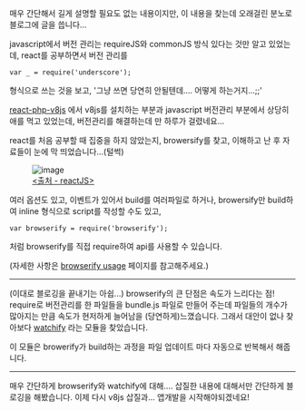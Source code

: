 매우 간단해서 길게 설명할 필요도 없는 내용이지만, 이 내용을 찾는데 오래걸린 분노로 블로그에 글을 씁니다...  

javascript에서 버전 관리는 requireJS와 commonJS 방식 있다는 것만 알고 있었는데, react를 공부하면서 버전 관리를

~~~
var _ = require('underscore');
~~~

형식으로 쓰는 것을 보고, '그냥 쓰면 당연히 안될텐데.... 어떻게 하는거지...;;'

[react-php-v8js](https://github.com/reactjs/react-php-v8js) 에서 v8js를 설치하는 부분과 javascript 버전관리 부분에서 상당히 애를 먹고 있었는데,
버전관리를 해결하는데 만 하루가 걸렸네요...

react를 처음 공부할 때 집중을 하지 않았는지, browersify를 찾고, 이해하고 난 후 자료들이 눈에 막 띄었습니다...(털썩)

<figure>
    <img src="https://jicjjang.github.io/static/image/etc/browserify/commonjs.png" alt="image">
    <figcaption><a href="http://reactkr.github.io/react/docs/getting-started-ko-KR.html#commonjs-" title="desciprtion">&lt;출처 - reactJS&gt;</a></figcaption>
</figure>

여러 옵션도 있고, 이벤트가 있어서 build를 여러파일로 하거나, browersify만 build하여 inline 형식으로 script를 작성할 수도 있고,

~~~
var browserify = require('browserify');
~~~

처럼 browserify를 직접 require하여 api를 사용할 수 있습니다.  

(자세한 사항은 [browserify usage](https://github.com/substack/node-browserify#usage) 페이지를 참고해주세요.)

---

(이대로 블로깅을 끝내기는 아쉽...) browserify의 큰 단점은 속도가 느리다는 점! require로 버전관리를 한 파일들을 bundle.js 파일로 만들어 주는데 파일들의 개수가 많아지는 만큼 속도가 현저하게 늘어남을 (당연하게)느꼈습니다. 그래서 대안이 없나 찾아보다 [watchify](https://github.com/substack/watchify) 라는 모듈을 찾았습니다.  

이 모듈은 browerify가 build하는 과정을 파일 업데이트 마다 자동으로 반복해서 해줍니다.

---

매우 간단하게 browserify와 watchify에 대해.... 삽질한 내용에 대해서만 간단하게 블로깅을 해봤습니다. 이제 다시 v8js 삽질과... 앱개발을 시작해야되겠네요!
